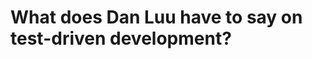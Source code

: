 # What does Dan Luu have to say on test-driven development?

<!-- #readable -->

<!-- {BearID:6BCE1D94-6B6E-46B9-A421-373A49102B20-3179-000004E96C2B5B2F} -->
